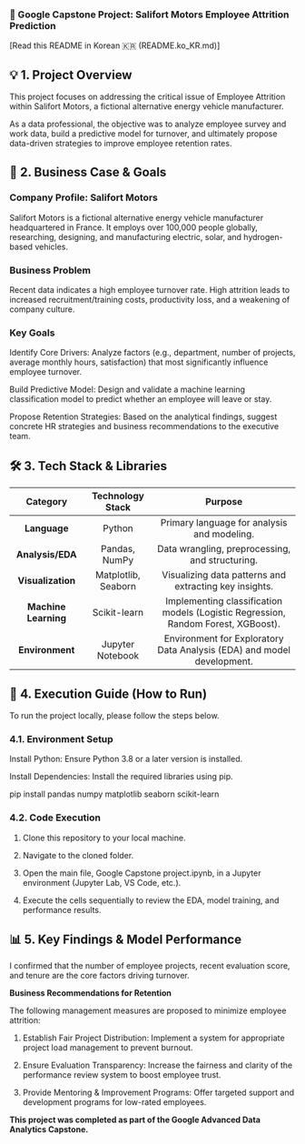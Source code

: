 ### 🚗 Google Capstone Project: Salifort Motors Employee Attrition Prediction

[Read this README in Korean 🇰🇷 (README.ko_KR.md)]

## 💡 1. Project Overview

This project focuses on addressing the critical issue of Employee Attrition within Salifort Motors, a fictional alternative energy vehicle manufacturer.

As a data professional, the objective was to analyze employee survey and work data, build a predictive model for turnover, and ultimately propose data-driven strategies to improve employee retention rates.

## 💼 2. Business Case & Goals

### Company Profile: Salifort Motors

Salifort Motors is a fictional alternative energy vehicle manufacturer headquartered in France. It employs over 100,000 people globally, researching, designing, and manufacturing electric, solar, and hydrogen-based vehicles.

### Business Problem

Recent data indicates a high employee turnover rate. High attrition leads to increased recruitment/training costs, productivity loss, and a weakening of company culture.

### Key Goals

Identify Core Drivers: Analyze factors (e.g., department, number of projects, average monthly hours, satisfaction) that most significantly influence employee turnover.

Build Predictive Model: Design and validate a machine learning classification model to predict whether an employee will leave or stay.

Propose Retention Strategies: Based on the analytical findings, suggest concrete HR strategies and business recommendations to the executive team.

## 🛠 3. Tech Stack & Libraries

|**Category**|**Technology Stack**|**Purpose**
|:---:|:---:|:---:|
|**Language**|Python|Primary language for analysis and modeling.
|**Analysis/EDA**|Pandas, NumPy|Data wrangling, preprocessing, and structuring.
|**Visualization**|Matplotlib, Seaborn|Visualizing data patterns and extracting key insights.
|**Machine Learning**|Scikit-learn|Implementing classification models (Logistic Regression, Random Forest, XGBoost).
|**Environment**|Jupyter Notebook|Environment for Exploratory Data Analysis (EDA) and model development.

## 🚀 4. Execution Guide (How to Run)

To run the project locally, please follow the steps below.

### 4.1. Environment Setup

Install Python: Ensure Python 3.8 or a later version is installed.

Install Dependencies: Install the required libraries using pip.

pip install pandas numpy matplotlib seaborn scikit-learn


### 4.2. Code Execution

1. Clone this repository to your local machine.

2. Navigate to the cloned folder.

3. Open the main file, Google Capstone project.ipynb, in a Jupyter environment (Jupyter Lab, VS Code, etc.).

4. Execute the cells sequentially to review the EDA, model training, and performance results.

## 📊 5. Key Findings & Model Performance

I confirmed that the number of employee projects, recent evaluation score, and tenure are the core factors driving turnover.

**Business Recommendations for Retention**

The following management measures are proposed to minimize employee attrition:

1. Establish Fair Project Distribution: Implement a system for appropriate project load management to prevent burnout.

2. Ensure Evaluation Transparency: Increase the fairness and clarity of the performance review system to boost employee trust.

3. Provide Mentoring & Improvement Programs: Offer targeted support and development programs for low-rated employees.

**This project was completed as part of the Google Advanced Data Analytics Capstone.**


